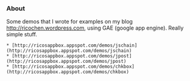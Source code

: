 ### About
Some demos that I wrote for examples on my blog http://ricochen.wordpress.com, using GAE
(google app engine). Really simple stuff.

	* [http://ricosappbox.appspot.com/demos/jschain](http://ricosappbox.appspot.com/demos/jschain)
	* [http://ricosappbox.appspot.com/demos/jpost](http://ricosappbox.appspot.com/demos/jpost)
	* [http://ricosappbox.appspot.com/demos/chkbox](http://ricosappbox.appspot.com/demos/chkbox)

